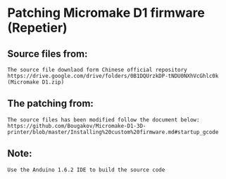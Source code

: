 # Patching Micromake D1 firmware (Repetier)

## Source files from:
    The source file downlaod form Chinese official repository
    https://drive.google.com/drive/folders/0B1DQUrzkDP-tNDU0NXhVcGhlc0k (Micromake D1.zip)

## The patching from:
    The source files has been modified follow the document below:
    https://github.com/Bougakov/Micromake-D1-3D-printer/blob/master/Installing%20custom%20firmware.md#startup_gcode

## Note:
    Use the Anduino 1.6.2 IDE to build the source code 